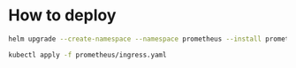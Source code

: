 # How to deploy

```bash
helm upgrade --create-namespace --namespace prometheus --install prometheus prometheus-community/kube-prometheus-stack --version 67.4.0 --values kube-prometheus-stack-values.yaml
```

```bash
kubectl apply -f prometheus/ingress.yaml
```